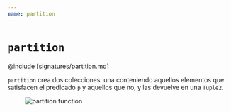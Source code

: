 ```yaml
---
name: partition
---
```


# `partition`

@include [signatures/partition.md]

`partition` crea dos colecciones: una conteniendo aquellos elementos que satisfacen el predicado `p` y aquellos que no, y las devuelve en una `Tuple2`.

<figure class="diagram">
  <img src="../images/partition.svg" alt="partition function">
  <!-- <figcaption class="diagram-desc"></figcaption> -->
</figure>
